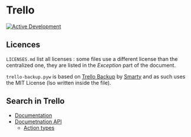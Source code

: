 # Trello

[![Active Development](https://img.shields.io/badge/Maintenance%20Level-Actively%20Developed-brightgreen.svg)](https://gist.github.com/cheerfulstoic/d107229326a01ff0f333a1d3476e068d)

## Licences

`LICENSES.md` list all licenses : some files use a different license than the centralized one, they are listed in the _Exception_ part of the document.

`trello-backup.pyw` is based on [Trello Backup](https://github.com/smartystreets/trello-backup) by [Smarty](https://github.com/smartystreets) and as such uses the MIT License (lso written inside the file).

## Search in Trello

* [Documentation](https://support.atlassian.com/trello/docs/searching-for-cards-all-boards/)
* [Documetnation API](https://developer.atlassian.com/cloud/trello/rest/api-group-search/#api-search-get)
  * [Action types](https://developer.atlassian.com/cloud/trello/guides/rest-api/action-types/)


